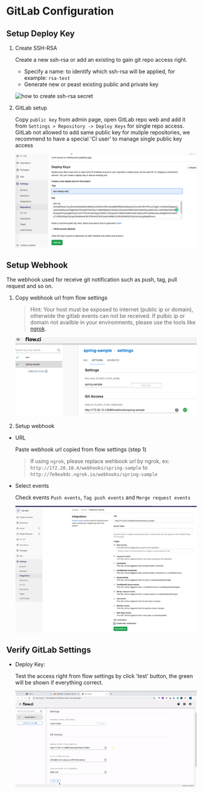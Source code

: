 # GitLab Configuration

## Setup Deploy Key

1. Create SSH-RSA
  
    Create a new ssh-rsa or add an existing to gain git repo access right.

    - Specify a name: to identify which ssh-rsa will be applied, for example: `rsa-test`
    - Generate new or peast existing public and private key

    ![how to create ssh-rsa secret](../secret/img/ssh_rsa_create.png)

2. GitLab setup

    Copy `public key` from admin page, open GitLab repo web and add it from `Settings > Repository -> Deploy Keys` for single repo access. GitLab not allowed to add same public key for muliple repositories, we recommend to have a special 'CI user' to manage single public key access

    ![gitlab_setup_deploy_key](./img/gitlab_setup_deploy_key.png)

## Setup Webhook

The webhook used for receive git notification such as push, tag, pull request and so on.

1. Copy webhook url from flow settings
    > Hint: Your host must be exposed to internet (public ip or domain), otherwide the gitlab events can not be received.
    > If pulbic ip or domain not availble in your environments, please use the tools like [ngrok](https://ngrok.com/).  

   ![webhook settings](./img/github_select_webhook_url.png)

2. Setup webhook

- URL
  
  Paste webhook url copied from flow settings (step 1)

  > If using `ngrok`, please replace wehbook url by ngrok, ex: `http://172.20.10.4/webhooks/spring-sample` to `http://7e9ea9dc.ngrok.io/webhooks/spring-sample`

- Select events
  
  Check events `Push events`, `Tag push events` and `Merge request events`
  
  ![events](./img/gitlab_setup_webhook.png)

## Verify GitLab Settings

- Deploy Key:
  
  Test the access right from flow settings by click 'test' button, the green will be shown if everything correct.

  ![gitlab_test](./img/gitlab_test_config.gif)
